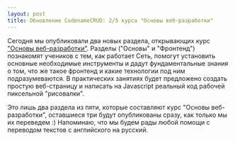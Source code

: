 ```yaml
---
layout: post
title: Обновление CodenameCRUD: 2/5 курса "Основы веб-разработки"
---
```



Сегодня мы опубликовали два новых раздела, открывающих курс ["Основы веб-разработки"](http://codenamecrud.ru/basics-of-web-development). Разделы ("Основы" и "Фронтенд") познакомят учеников с тем, как работает Сеть, помогут установить основные необходимые инструменты и дадут фундаментальные знания о том, что же такое фронтенд и какие технологии под ним подразумеваются. В практических занятиях будет предложено создать простую веб-страницу и написать на Javascript реальный код рабочей пиксельной "рисовалки".

Это лишь два раздела из пяти, которые составляют курс "Основы веб-разработки", оставшиеся три будут опубликованы сразу, как только мы их переведем :) Напоминаю, что мы будем рады любой помощи с переводом текстов с английского на русский.